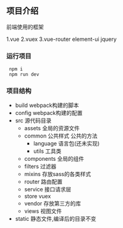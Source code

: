 ## 项目介绍
前端使用的框架

1.vue
2.vuex
3.vue-router
element-ui jquery

### 运行项目
```
 npm i
 npm run dev
```


### 项目结构
- build  webpack构建的脚本
- config  webpack构建的配置
- src  源代码目录
    - assets  全局的资源文件
    - common  公共样式 公共的方法
        - language  语言包(还未实现)
        - utils  工具类
    - components  全局的组件
    - filters  过滤器
    - mixins  存放sass的各类样式
    - router  路由配置
    - service  接口请求层
    - store  vuex
    - vendor  存放第三方的库
    - views  视图文件
- static  静态文件,编译后的目录不变
